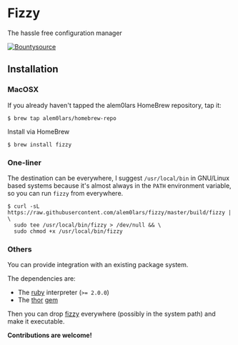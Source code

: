 Fizzy
=====

The hassle free configuration manager

[![Bountysource](https://img.shields.io/bountysource/team/fizzy/activity.svg)]()

## Installation

### MacOSX

If you already haven't tapped the alem0lars HomeBrew repository, tap it:
```ShellSession
$ brew tap alem0lars/homebrew-repo
```

Install via HomeBrew
```ShellSession
$ brew install fizzy
```

### One-liner

The destination can be everywhere, I suggest `/usr/local/bin` in GNU/Linux
based systems because it's almost always in the `PATH` environment variable,
so you can run `fizzy` from everywhere.

```ShellSession
$ curl -sL https://raw.githubusercontent.com/alem0lars/fizzy/master/build/fizzy | \
  sudo tee /usr/local/bin/fizzy > /dev/null && \
  sudo chmod +x /usr/local/bin/fizzy
```

### Others

You can provide integration with an existing package system.

The dependencies are:
* The [ruby](https://www.ruby-lang.org) interpreter (`>= 2.0.0`)
* The [thor](http://whatisthor.com) [gem](https://rubygems.org/gems/thor)

Then you can drop [fizzy](./fizzy) everywhere (possibly in the system path) and
make it executable.

**Contributions are welcome!**
